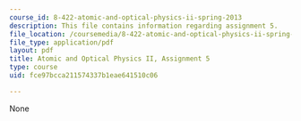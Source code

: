 ```yaml
---
course_id: 8-422-atomic-and-optical-physics-ii-spring-2013
description: This file contains information regarding assignment 5.
file_location: /coursemedia/8-422-atomic-and-optical-physics-ii-spring-2013/fce97bcca211574337b1eae641510c06_MIT8_422S13_hw5.pdf
file_type: application/pdf
layout: pdf
title: Atomic and Optical Physics II, Assignment 5
type: course
uid: fce97bcca211574337b1eae641510c06

---
```

None